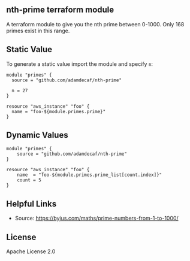 ## nth-prime terraform module

A terraform module to give you the nth prime between 0-1000. Only 168 primes exist in this range.

## Static Value

To generate a static value import the module and specify `n`:

```hcl
module "primes" {
  source = "github.com/adamdecaf/nth-prime"

  n = 27
}

resource "aws_instance" "foo" {
  name = "foo-${module.primes.prime}"
}
```

## Dynamic Values

```hcl
module "primes" {
    source = "github.com/adamdecaf/nth-prime"
}

resource "aws_instance" "foo" {
    name  = "foo-${module.primes.prime_list[count.index]}"
    count = 5
}
```

## Helpful Links

- Source: https://byjus.com/maths/prime-numbers-from-1-to-1000/

## License

Apache License 2.0
